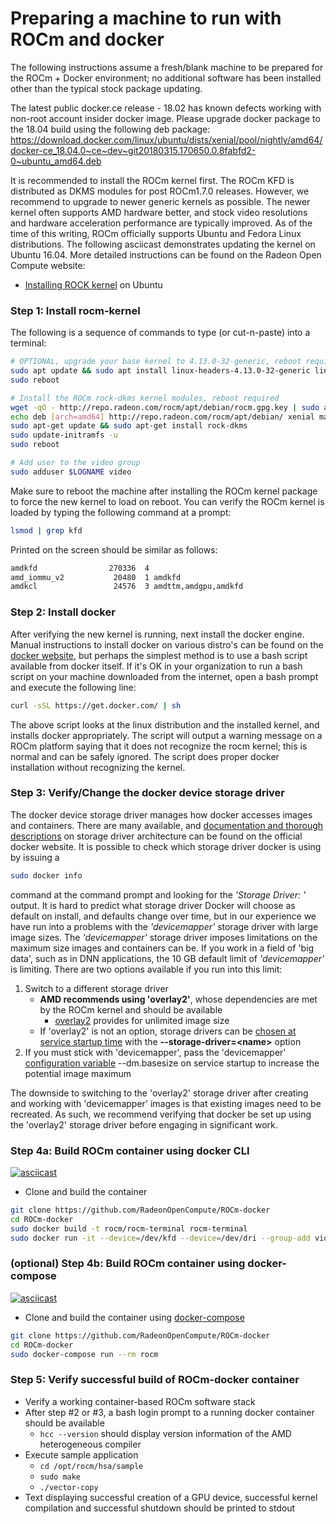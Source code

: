 # Preparing a machine to run with ROCm and docker

The following instructions assume a fresh/blank machine to be prepared for the ROCm + Docker environment; no additional software has been installed other than the typical stock package updating.

The latest public docker.ce release - 18.02 has known defects working with non-root account insider docker image. Please upgrade docker package to the 18.04 build using the following deb package:
https://download.docker.com/linux/ubuntu/dists/xenial/pool/nightly/amd64/docker-ce_18.04.0~ce~dev~git20180315.170650.0.8fabfd2-0~ubuntu_amd64.deb

It is recommended to install the ROCm kernel first. The ROCm KFD is distributed as DKMS modules for post ROCm1.7.0 releases. However, we recommend to upgrade to newer generic kernels as possible. The newer kernel often supports AMD hardware better, and stock video resolutions and hardware acceleration performance are typically improved. As of the time of this writing, ROCm officially supports Ubuntu and Fedora Linux distributions.  The following asciicast demonstrates updating the kernel on Ubuntu 16.04.  More detailed instructions can be found on the Radeon Open Compute website:
* [Installing ROCK kernel](https://github.com/RadeonOpenCompute/ROCm#debian-repository---apt-get) on Ubuntu

### Step 1: Install rocm-kernel
The following is a sequence of commands to type (or cut-n-paste) into a terminal:

```bash
# OPTIONAL, upgrade your base kernel to 4.13.0-32-generic, reboot required
sudo apt update && sudo apt install linux-headers-4.13.0-32-generic linux-image-4.13.0-32-generic linux-image-extra-4.13.0-32-generic linux-signed-image-4.13.0-32-generic
sudo reboot 

# Install the ROCm rock-dkms kernel modules, reboot required
wget -qO - http://repo.radeon.com/rocm/apt/debian/rocm.gpg.key | sudo apt-key add -
echo deb [arch=amd64] http://repo.radeon.com/rocm/apt/debian/ xenial main | sudo tee /etc/apt/sources.list.d/rocm.list
sudo apt-get update && sudo apt-get install rock-dkms
sudo update-initramfs -u
sudo reboot

# Add user to the video group
sudo adduser $LOGNAME video
```
Make sure to reboot the machine after installing the ROCm kernel package to force the new kernel to load on reboot.  You can verify the ROCm kernel is loaded by typing the following command at a prompt:

```bash
lsmod | grep kfd
```

Printed on the screen should be similar as follows:
```bash
amdkfd                270336  4
amd_iommu_v2           20480  1 amdkfd
amdkcl                 24576  3 amdttm,amdgpu,amdkfd
```

### Step 2: Install docker
After verifying the new kernel is running, next install the docker engine.  Manual instructions to install docker on various distro's can be found on the [docker website](https://docs.docker.com/engine/installation/linux/), but perhaps the simplest method is to use a bash script available from docker itself.  If it's OK in your organization to run a bash script on your machine downloaded from the internet, open a bash prompt and execute the following line:

```bash
curl -sSL https://get.docker.com/ | sh
```

The above script looks at the linux distribution and the installed kernel, and installs docker appropriately.  The script will output a warning message on a ROCm platform saying that it does not recognize the rocm kernel; this is normal and can be safely ignored.  The script does proper docker installation without recognizing the kernel.

### Step 3: Verify/Change the docker device storage driver
The docker device storage driver manages how docker accesses images and containers.  There are many available, and [documentation and thorough descriptions](https://docs.docker.com/engine/userguide/storagedriver/imagesandcontainers/) on storage driver architecture can be found on the official docker website.  It is possible to check which storage driver docker is using by issuing a

```bash
sudo docker info
```

command at the command prompt and looking for the *'Storage Driver: '* output.  It is hard to predict what storage driver Docker will choose as default on install, and defaults change over time, but in our experience we have run into a problems with the *'devicemapper'* storage driver with large image sizes.  The *'devicemapper'* storage driver imposes limitations on the maximum size images and containers can be.  If you work in a field of 'big data', such as in DNN applications, the 10 GB default limit of *'devicemapper'* is limiting.  There are two options available if you run into this limit:

1.  Switch to a different storage driver
    * **AMD recommends using 'overlay2'**, whose dependencies are met by the ROCm kernel and should be available
      * [overlay2](https://docs.docker.com/engine/userguide/storagedriver/overlayfs-driver/) provides for unlimited image size
    * If 'overlay2' is not an option, storage drivers can be [chosen at service startup time](https://docs.docker.com/engine/userguide/storagedriver/selectadriver/) with the **--storage-driver=&lt;name&gt;** option
2.  If you must stick with 'devicemapper', pass the 'devicemapper' [configuration variable](https://docs.docker.com/engine/reference/commandline/dockerd/) --dm.basesize on service startup to increase the potential image maximum

The downside to switching to the 'overlay2' storage driver after creating and working with 'devicemapper' images is that existing images need to be recreated.  As such, we recommend verifying that docker be set up using the 'overlay2' storage driver before engaging in significant work.

### Step 4a: Build ROCm container using docker CLI
[![asciicast](https://asciinema.org/a/5u0d81txy9tskiitcispluw9v.png)](https://asciinema.org/a/5u0d81txy9tskiitcispluw9v)

* Clone and build the container

```bash
git clone https://github.com/RadeonOpenCompute/ROCm-docker
cd ROCm-docker
sudo docker build -t rocm/rocm-terminal rocm-terminal
sudo docker run -it --device=/dev/kfd --device=/dev/dri --group-add video rocm/rocm-terminal
```

### (optional) Step 4b: Build ROCm container using docker-compose
[![asciicast](https://asciinema.org/a/77cfxjz9ilt2x9ck27r9vanu7.png)](https://asciinema.org/a/77cfxjz9ilt2x9ck27r9vanu7)

* Clone and build the container using [docker-compose](https://docs.docker.com/compose/install/)

```bash
git clone https://github.com/RadeonOpenCompute/ROCm-docker
cd ROCm-docker
sudo docker-compose run --rm rocm
```
### Step 5: Verify successful build of ROCm-docker container
*  Verify a working container-based ROCm software stack
  * After step #2 or #3, a bash login prompt to a running docker container should be available
      * `hcc --version` should display version information of the AMD heterogeneous compiler
  * Execute sample application
      * `cd /opt/rocm/hsa/sample`
      * `sudo make`
      * `./vector-copy`
  * Text displaying successful creation of a GPU device, successful kernel compilation and successful shutdown should be printed to stdout
